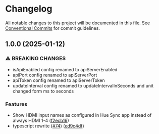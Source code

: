 # Changelog

All notable changes to this project will be documented in this file. See
[Conventional Commits](https://conventionalcommits.org) for commit guidelines.

## 1.0.0 (2025-01-12)

### ⚠ BREAKING CHANGES

* isApiEnabled config renamed to apiServerEnabled
* apiPort config renamed to apiServerPort
* apiToken config renamed to apiServerToken
* updateInterval config renamed to updateIntervalInSeconds and unit changed form ms to seconds

### Features

* Show HDMI input names as configured in Hue Sync app instead of always HDMI 1-4 ([f2ecb16](https://github.com/jabrown93/homebridge-philips-hue-sync-box/commit/f2ecb164d8f33f7aed43bc378f2e9484301bcd38))
* typescript rewrite ([#74](https://github.com/jabrown93/homebridge-philips-hue-sync-box/issues/74)) ([ed9c4df](https://github.com/jabrown93/homebridge-philips-hue-sync-box/commit/ed9c4dfd1bf637335d9a5802445fca48d9d3d15f))
